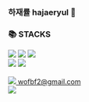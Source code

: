 ### 하재률 hajaeryul 👋

<div><h3>📚 STACKS</h1></div>
<div>
  <img src="https://img.shields.io/badge/CSS-1572B6?style=for-the-badget&logo=CSS3&logoColor=white">
  <img src="https://img.shields.io/badge/HTML-E34F26?style=for-the-badget&logo=HTML5&logoColor=white">
  <img src="https://img.shields.io/badge/JavaScript-F7DF1E?style=for-the-badget&logo=JavaScript&logoColor=white"/>
  <br>
  
  <img src="https://img.shields.io/badge/Java-006600?style=for-the-badget&logo=Java&logoColor=white">
  <img src="https://img.shields.io/badge/Spring Boot-6DB33F?style=for-the-badget&logo=Spring Boot&logoColor=white">
</div>
<br>
<div>
  <a href="mailto:wofbf2@gmail.com">
    <img src="https://img.shields.io/badge/Gmail-D0A9F5?style=flat-square&logo=Gmail&logoColor=white&link=mailto:wofbf2@gmail.com"/>
    wofbf2@gmail.com
  </a>
</div>
<div>
  <a href="https://kindhearted-cause-290.notion.site/5ffd58dbc57941d99deba9c9c6936f37">
    <img src="https://img.shields.io/badge/Notion-000000?style=flat-square&logo=Notion&logoColor=white&link=https://kindhearted-cause-290.notion.site/5ffd58dbc57941d99deba9c9c6936f37"/>
</div>
<!--
**hajaeryul/hajaeryul** is a ✨ _special_ ✨ repository because its `README.md` (this file) appears on your GitHub profile.

Here are some ideas to get you started:

- 🔭 I’m currently working on ...
- 🌱 I’m currently learning ...
- 👯 I’m looking to collaborate on ...
- 🤔 I’m looking for help with ...
- 💬 Ask me about ...
- 📫 How to reach me: ...
- 😄 Pronouns: ...
- ⚡ Fun fact: ...
-->
